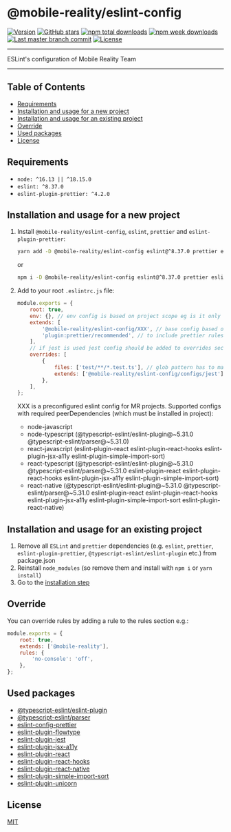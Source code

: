 # @mobile-reality/eslint-config

[![Version](https://img.shields.io/npm/v/@mobile-reality/eslint-config?style=for-the-badge)](https://www.npmjs.com/package/@mobile-reality/eslint-config)
[![GitHub stars](https://img.shields.io/github/stars/MobileReality/eslint-config?style=for-the-badge)](https://github.com/MobileReality/react-native-select-pro/stargazers)
[![npm total downloads](https://img.shields.io/npm/dt/@mobile-reality/eslint-config?style=for-the-badge)](https://www.npmjs.com/package/@mobile-reality/eslint-config)
[![npm week downloads](https://img.shields.io/npm/dw/@mobile-reality/eslint-config?style=for-the-badge)](https://www.npmjs.com/package/@mobile-reality/eslint-config)
[![Last master branch commit](https://img.shields.io/github/last-commit/MobileReality/eslint-config/master?style=for-the-badge)](https://github.com/MobileReality/eslint-config/commits/master)
[![License](https://img.shields.io/github/license/MobileReality/eslint-config?style=for-the-badge)](https://github.com/MobileReality/eslint-config/blob/master/LICENSE.md)

---

ESLint's configuration of Mobile Reality Team

---

## Table of Contents

-   [Requirements](#requirements)
-   [Installation and usage for a new project](#installation-and-usage-for-a-new-project)
-   [Installation and usage for an existing project](#installation-and-usage-for-an-existing-project)
-   [Override](#override)
-   [Used packages](#used-packages)
-   [License](#license)

## Requirements

-   `node: ^16.13 || ^18.15.0`
-   `eslint: ^8.37.0`
-   `eslint-plugin-prettier: ^4.2.0`

## Installation and usage for a new project

1. Install `@mobile-reality/eslint-config`, `eslint`, `prettier` and `eslint-plugin-prettier`:

    ```sh
    yarn add -D @mobile-reality/eslint-config eslint@^8.37.0 prettier eslint-plugin-prettier
    ```

    or

    ```sh
    npm i -D @mobile-reality/eslint-config eslint@^8.37.0 prettier eslint-plugin-prettier
    ```

2. Add to your root `.eslintrc.js` file:
    ```javascript
    module.exports = {
        root: true,
        env: {}, // env config is based on project scope eg is it only node or node+browser
        extends: [
            '@mobile-reality/eslint-config/XXX', // base config based on project scope, XXX described below
            'plugin:prettier/recommended', // to include prettier rules in eslint
        ],
        // if jest is used jest config should be added to overrides section
        overrides: [
            {
                files: ['test/**/*.test.ts'], // glob pattern has to match test files
                extends: ['@mobile-reality/eslint-config/configs/jest'],
            },
        ],
    };
    ```
    XXX is a preconfigured eslint config for MR projects. Supported configs with required peerDependencies (which must be installed in project):
    - node-javascript
    - node-typescript (@typescript-eslint/eslint-plugin@~5.31.0 @typescript-eslint/parser@~5.31.0)
    - react-javascript (eslint-plugin-react eslint-plugin-react-hooks eslint-plugin-jsx-a11y eslint-plugin-simple-import-sort)
    - react-typescript (@typescript-eslint/eslint-plugin@~5.31.0 @typescript-eslint/parser@~5.31.0 eslint-plugin-react eslint-plugin-react-hooks eslint-plugin-jsx-a11y eslint-plugin-simple-import-sort)
    - react-native (@typescript-eslint/eslint-plugin@~5.31.0 @typescript-eslint/parser@~5.31.0 eslint-plugin-react eslint-plugin-react-hooks eslint-plugin-jsx-a11y eslint-plugin-simple-import-sort eslint-plugin-react-native)

## Installation and usage for an existing project

1. Remove all `ESLint` and `prettier` dependencies (e.g. `eslint`, `prettier`, `eslint-plugin-prettier`, `@typescript-eslint/eslint-plugin` etc.) from package.json
2. Reinstall `node_modules` (so remove them and install with `npm i` or `yarn install`)
3. Go to the [installation step](#installation-and-usage-for-a-new-project)

## Override

You can override rules by adding a rule to the rules section e.g.:

```javascript
module.exports = {
    root: true,
    extends: ['@mobile-reality'],
    rules: {
        'no-console': 'off',
    },
};
```

## Used packages

-   [@typescript-eslint/eslint-plugin](https://github.com/typescript-eslint/typescript-eslint/tree/main/packages/eslint-plugin)
-   [@typescript-eslint/parser](https://github.com/typescript-eslint/typescript-eslint/tree/main/packages/parser)
-   [eslint-config-prettier](https://github.com/prettier/eslint-config-prettier)
-   [eslint-plugin-flowtype](https://github.com/gajus/eslint-plugin-flowtype)
-   [eslint-plugin-jest](https://github.com/jest-community/eslint-plugin-jest)
-   [eslint-plugin-jsx-a11y](https://github.com/jsx-eslint/eslint-plugin-jsx-a11y)
-   [eslint-plugin-react](https://github.com/yannickcr/eslint-plugin-react)
-   [eslint-plugin-react-hooks](https://github.com/facebook/react/tree/main/packages/eslint-plugin-react-hooks)
-   [eslint-plugin-react-native](https://github.com/intellicode/eslint-plugin-react-native)
-   [eslint-plugin-simple-import-sort](https://github.com/lydell/eslint-plugin-simple-import-sort)
-   [eslint-plugin-unicorn](https://github.com/sindresorhus/eslint-plugin-unicorn)

## License

[MIT](LICENSE.md)
